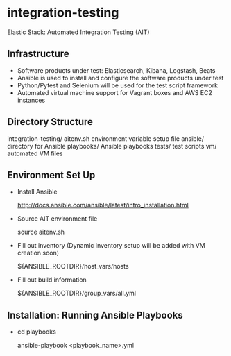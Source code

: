 # integration-testing

Elastic Stack: Automated Integration Testing (AIT)

## Infrastructure

 - Software products under test: Elasticsearch, Kibana, Logstash, Beats
 - Ansible is used to install and configure the software products under test
 - Python/Pytest and Selenium will be used for the test script framework
 - Automated virtual machine support for Vagrant boxes and AWS EC2 instances 

## Directory Structure

integration-testing/
  aitenv.sh        environment variable setup file
  ansible/         directory for Ansible 
  playbooks/       Ansible playbooks 
  tests/           test scripts
  vm/              automated VM files
 
## Environment Set Up

* Install Ansible 

  http://docs.ansible.com/ansible/latest/intro_installation.html

* Source AIT environment file

  source aitenv.sh 

* Fill out inventory 
  (Dynamic inventory setup will be added with VM creation soon)
  
  ${ANSIBLE_ROOTDIR}/host_vars/hosts
 
* Fill out build information
 
  ${ANSIBLE_ROOTDIR}/group_vars/all.yml
 
## Installation: Running Ansible Playbooks 

* cd playbooks 

  ansible-playbook <playbook_name>.yml 
